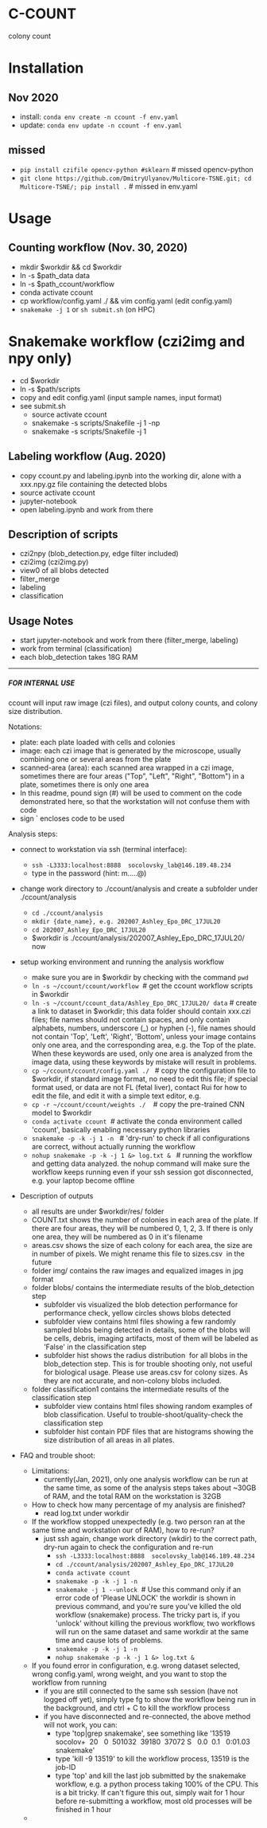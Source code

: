 # C-COUNT
colony count

# Installation
## Nov 2020 
- install: `conda env create -n ccount -f env.yaml`
- update: `conda env update -n ccount -f env.yaml`
## missed
- `pip install czifile opencv-python #sklearn` # missed opencv-python
- `git clone https://github.com/DmitryUlyanov/Multicore-TSNE.git; cd Multicore-TSNE/; pip install .` # missed in env.yaml

# Usage
## Counting workflow (Nov. 30, 2020)
- mkdir $workdir && cd $workdir
- ln -s $path_data data
- ln -s $path_ccount/workflow
- conda activate ccount
- cp workflow/config.yaml ./ && vim config.yaml (edit config.yaml)
- `snakemake -j 1` or `sh submit.sh` (on HPC) 

# Snakemake workflow (czi2img and npy only)
- cd $workdir
- ln -s $path/scripts
- copy and edit config.yaml (input sample names, input format)
- see submit.sh
	- source activate ccount
	- snakemake -s scripts/Snakefile  -j 1 -np
	- snakemake -s scripts/Snakefile -j 1

## Labeling workflow (Aug. 2020)
- copy ccount.py and labeling.ipynb into the working dir, alone with a xxx.npy.gz file containing the detected blobs
- source activate ccount
- jupyter-notebook
- open labeling.ipynb and work from there

## Description of scripts
- czi2npy (blob_detection.py, edge filter included)
- czi2img (czi2img.py)
- view0 of all blobs detected
- filter_merge
- labeling
- classification

## Usage Notes
- start jupyter-notebook and work from there (filter_merge, labeling)
- work from terminal (classification)
- each blob_detection takes 18G RAM

--------
##### FOR INTERNAL USE ####
ccount will input raw image (czi files), and output colony counts, and colony size distribution.

Notations:
- plate: each plate loaded with cells and colonies
- image: each czi image that is generated by the microscope, usually combining one or several areas from the plate
- scanned-area (area): each scanned area wrapped in a czi image, sometimes there are four areas ("Top", "Left", "Right", "Bottom") in a plate, sometimes there is only one area
- In this readme, pound sign (#) will be used to comment on the code demonstrated here, so that the workstation will not confuse them with code
- sign ` encloses code to be used

Analysis steps:
- connect to workstation via ssh (terminal interface):
	- `ssh -L3333:localhost:8888  socolovsky_lab@146.189.48.234`
	- type in the password (hint: m.....@)
- change work directory to ./ccount/analysis and create a subfolder under ./ccount/analysis
	- `cd ./ccount/analysis`
	- `mkdir {date_name}, e.g. 202007_Ashley_Epo_DRC_17JUL20`
	- `cd 202007_Ashley_Epo_DRC_17JUL20`
	- $workdir is ./ccount/analysis/202007_Ashley_Epo_DRC_17JUL20/  now
- setup working environment and running the analysis workflow 
	- make sure you are in $workdir by checking with the command `pwd`
	- `ln -s ~/ccount/ccount/workflow`  # get the ccount workflow scripts in $workdir
	- `ln -s ~/ccount/ccount_data/Ashley_Epo_DRC_17JUL20/ data` # create a link to dataset in $workdir; this data folder should contain xxx.czi files; file names should not contain spaces, and only contain alphabets, numbers, underscore (_) or hyphen (-), file names should not contain 'Top', 'Left', 'Right', 'Bottom', unless your image contains only one area, and the corresponding area, e.g. the Top of the plate. When these keywords are used, only one area is analyzed from the image data, using these keywords by mistake will result in problems.
	- `cp ~/ccount/ccount/config.yaml ./ ` # copy the configuration file to $workdir, if standard image format, no need to edit this file; if special format used, or data are not FL (fetal liver), contact Rui for how to edit the file, and edit it with a simple text editor, e.g. 
	- `cp -r ~/ccount/ccount/weights ./ `  # copy the pre-trained CNN model to $workdir
	- `conda activate ccount`  # activate the conda environment called 'ccount', basically enabling necessary python libraries
	- `snakemake -p -k -j 1 -n`   # 'dry-run' to check if all configurations are correct, without actually running the workflow
	- `nohup snakemake -p -k -j 1 &> log.txt & ` # running the workflow and getting data analyzed. the nohup command will make sure the workflow keeps running even if your ssh session got disconnected, e.g. your laptop become offline
- Description of outputs
	- all results are under $workdir/res/ folder
	- COUNT.txt shows the number of colonies in each area of the plate. If there are four areas, they will be numbered 0, 1, 2, 3. If there is only one area, they will be numbered as 0 in it's filename
	- areas.csv shows the size of each colony for each area, the size are in number of pixels. We might rename this file to sizes.csv  in the future
	- folder img/ contains the raw images and equalized images in jpg format
	- folder blobs/ contains the intermediate results of the blob_detection step 
		- subfolder vis visualized the blob detection performance for performance check, yellow circles shows blobs detected
		- subfolder view contains html files showing a few randomly sampled blobs being detected in details, some of the blobs will be cells, debris, imaging artifacts, most of them will be labeled as 'False' in the classification step
		- subfolder hist shows the radius distribution  for all blobs in the blob_detection step. This is for trouble shooting only, not useful for biological usage. Please use areas.csv for colony sizes. As they are not accurate, and non-colony blobs included.
	- folder classification1 contains the intermediate results of the classification step
		- subfolder view contains html files showing random examples of blob classification. Useful to trouble-shoot/quality-check the classification step
		- subfolder hist contain PDF files that are histograms showing the size distribution of all areas in all plates.

- FAQ and trouble shoot:
	- Limitations:
		- currently(Jan, 2021), only one analysis workflow can be run at the same time, as some of the analysis steps takes about ~30GB of RAM, and the total RAM on the workstation is 32GB
	- How to check how many percentage of my analysis are finished?
		- read log.txt under workdir
	- If the workflow stopped unexpectedly (e.g. two person ran at the same time and workstation our of RAM), how to re-run?
		- just ssh again, change work directory (wkdir) to the correct path, dry-run again to check the configuration and re-run
			- `ssh -L3333:localhost:8888  socolovsky_lab@146.189.48.234`
			- `cd ./ccount/analysis/202007_Ashley_Epo_DRC_17JUL20`
			- `conda activate ccount`
			- `snakemake -p -k -j 1 -n  `
			- `snakemake -j 1 --unlock`  # Use this command only if an error code of 'Please UNLOCK' the workdir is shown in previous command, and you're sure you've killed the old workflow (snakemake) process. The tricky part is, if you 'unlock' without killing the previous workflow, two workflows will run on the same dataset and same workdir at the same time and cause lots of problems. 
			- `snakemake -p -k -j 1 -n`
			- `nohup snakemake -p -k -j 1 &> log.txt &`
	- If you found error in configuration, e.g. wrong dataset selected, wrong config.yaml, wrong weight, and you want to stop the workflow from running
		- if you are still connected to the same ssh session (have not logged off yet), simply type fg to show the workflow being run in the background, and ctrl + C to kill the workflow process 
		- if you have disconnected and re-connected, the above method will not work, you can: 
			- type 'top|grep snakemake', see something like '13519 socolov+  20   0  501032  39180  37072 S   0.0  0.1   0:01.03 snakemake'
			- type 'kill -9 13519' to kill the workflow process, 13519 is the job-ID
			- type 'top' and kill the last job submitted by the snakemake workflow, e.g. a python process taking 100% of the CPU. This is a bit tricky. If can't figure this out, simply wait for 1 hour before re-submitting a workflow, most old processes will be finished in 1 hour
	- 


